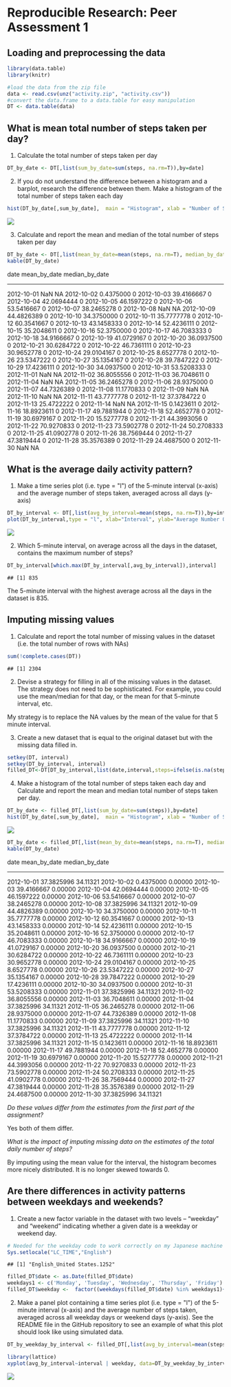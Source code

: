 # Reproducible Research: Peer Assessment 1


## Loading and preprocessing the data


```r
library(data.table)
library(knitr)

#load the data from the zip file
data <- read.csv(unz("activity.zip", "activity.csv"))
#convert the data.frame to a data.table for easy manipulation
DT <- data.table(data)
```

## What is mean total number of steps taken per day?

1. Calculate the total number of steps taken per day


```r
DT_by_date <- DT[,list(sum_by_date=sum(steps, na.rm=T)),by=date]
```

2. If you do not understand the difference between a histogram and a barplot, research the difference between them. Make a histogram of the total number of steps taken each day


```r
hist(DT_by_date[,sum_by_date],  main = "Histogram", xlab = "Number of Steps")
```

![](PA1_template_files/figure-html/unnamed-chunk-3-1.png) 

3. Calculate and report the mean and median of the total number of steps taken per day


```r
DT_by_date <- DT[,list(mean_by_date=mean(steps, na.rm=T), median_by_date=as.double(median(steps, na.rm=T))),by=date]
kable(DT_by_date)
```



date          mean_by_date   median_by_date
-----------  -------------  ---------------
2012-10-01             NaN               NA
2012-10-02       0.4375000                0
2012-10-03      39.4166667                0
2012-10-04      42.0694444                0
2012-10-05      46.1597222                0
2012-10-06      53.5416667                0
2012-10-07      38.2465278                0
2012-10-08             NaN               NA
2012-10-09      44.4826389                0
2012-10-10      34.3750000                0
2012-10-11      35.7777778                0
2012-10-12      60.3541667                0
2012-10-13      43.1458333                0
2012-10-14      52.4236111                0
2012-10-15      35.2048611                0
2012-10-16      52.3750000                0
2012-10-17      46.7083333                0
2012-10-18      34.9166667                0
2012-10-19      41.0729167                0
2012-10-20      36.0937500                0
2012-10-21      30.6284722                0
2012-10-22      46.7361111                0
2012-10-23      30.9652778                0
2012-10-24      29.0104167                0
2012-10-25       8.6527778                0
2012-10-26      23.5347222                0
2012-10-27      35.1354167                0
2012-10-28      39.7847222                0
2012-10-29      17.4236111                0
2012-10-30      34.0937500                0
2012-10-31      53.5208333                0
2012-11-01             NaN               NA
2012-11-02      36.8055556                0
2012-11-03      36.7048611                0
2012-11-04             NaN               NA
2012-11-05      36.2465278                0
2012-11-06      28.9375000                0
2012-11-07      44.7326389                0
2012-11-08      11.1770833                0
2012-11-09             NaN               NA
2012-11-10             NaN               NA
2012-11-11      43.7777778                0
2012-11-12      37.3784722                0
2012-11-13      25.4722222                0
2012-11-14             NaN               NA
2012-11-15       0.1423611                0
2012-11-16      18.8923611                0
2012-11-17      49.7881944                0
2012-11-18      52.4652778                0
2012-11-19      30.6979167                0
2012-11-20      15.5277778                0
2012-11-21      44.3993056                0
2012-11-22      70.9270833                0
2012-11-23      73.5902778                0
2012-11-24      50.2708333                0
2012-11-25      41.0902778                0
2012-11-26      38.7569444                0
2012-11-27      47.3819444                0
2012-11-28      35.3576389                0
2012-11-29      24.4687500                0
2012-11-30             NaN               NA

## What is the average daily activity pattern?

1. Make a time series plot (i.e. type = "l") of the 5-minute interval (x-axis) and the average number of steps taken, averaged across all days (y-axis)


```r
DT_by_interval <- DT[,list(avg_by_interval=mean(steps, na.rm=T)),by=interval]
plot(DT_by_interval,type = "l", xlab="Interval", ylab="Average Number Of Steps")
```

![](PA1_template_files/figure-html/unnamed-chunk-5-1.png) 

2. Which 5-minute interval, on average across all the days in the dataset, contains the maximum number of steps?


```r
DT_by_interval[which.max(DT_by_interval[,avg_by_interval]),interval]
```

```
## [1] 835
```

The 5-minute interval with the highest average across all the days in the dataset is 835.

## Imputing missing values

1. Calculate and report the total number of missing values in the dataset (i.e. the total number of rows with NAs)


```r
sum(!complete.cases(DT)) 
```

```
## [1] 2304
```

2. Devise a strategy for filling in all of the missing values in the dataset. The strategy does not need to be sophisticated. For example, you could use the mean/median for that day, or the mean for that 5-minute interval, etc.

My strategy is to replace the NA values by the mean of the value for that 5 minute interval.

3. Create a new dataset that is equal to the original dataset but with the missing data filled in.


```r
setkey(DT, interval)
setkey(DT_by_interval, interval)
filled_DT<-DT[DT_by_interval,list(date,interval,steps=ifelse(is.na(steps),avg_by_interval,steps))]
```

4. Make a histogram of the total number of steps taken each day and Calculate and report the mean and median total number of steps taken per day. 


```r
DT_by_date <- filled_DT[,list(sum_by_date=sum(steps)),by=date]
hist(DT_by_date[,sum_by_date],  main = "Histogram", xlab = "Number of Steps")
```

![](PA1_template_files/figure-html/unnamed-chunk-9-1.png) 

```r
DT_by_date <- filled_DT[,list(mean_by_date=mean(steps, na.rm=T), median_by_date=as.double(median(steps, na.rm=T))),by=date]
kable(DT_by_date)
```



date          mean_by_date   median_by_date
-----------  -------------  ---------------
2012-10-01      37.3825996         34.11321
2012-10-02       0.4375000          0.00000
2012-10-03      39.4166667          0.00000
2012-10-04      42.0694444          0.00000
2012-10-05      46.1597222          0.00000
2012-10-06      53.5416667          0.00000
2012-10-07      38.2465278          0.00000
2012-10-08      37.3825996         34.11321
2012-10-09      44.4826389          0.00000
2012-10-10      34.3750000          0.00000
2012-10-11      35.7777778          0.00000
2012-10-12      60.3541667          0.00000
2012-10-13      43.1458333          0.00000
2012-10-14      52.4236111          0.00000
2012-10-15      35.2048611          0.00000
2012-10-16      52.3750000          0.00000
2012-10-17      46.7083333          0.00000
2012-10-18      34.9166667          0.00000
2012-10-19      41.0729167          0.00000
2012-10-20      36.0937500          0.00000
2012-10-21      30.6284722          0.00000
2012-10-22      46.7361111          0.00000
2012-10-23      30.9652778          0.00000
2012-10-24      29.0104167          0.00000
2012-10-25       8.6527778          0.00000
2012-10-26      23.5347222          0.00000
2012-10-27      35.1354167          0.00000
2012-10-28      39.7847222          0.00000
2012-10-29      17.4236111          0.00000
2012-10-30      34.0937500          0.00000
2012-10-31      53.5208333          0.00000
2012-11-01      37.3825996         34.11321
2012-11-02      36.8055556          0.00000
2012-11-03      36.7048611          0.00000
2012-11-04      37.3825996         34.11321
2012-11-05      36.2465278          0.00000
2012-11-06      28.9375000          0.00000
2012-11-07      44.7326389          0.00000
2012-11-08      11.1770833          0.00000
2012-11-09      37.3825996         34.11321
2012-11-10      37.3825996         34.11321
2012-11-11      43.7777778          0.00000
2012-11-12      37.3784722          0.00000
2012-11-13      25.4722222          0.00000
2012-11-14      37.3825996         34.11321
2012-11-15       0.1423611          0.00000
2012-11-16      18.8923611          0.00000
2012-11-17      49.7881944          0.00000
2012-11-18      52.4652778          0.00000
2012-11-19      30.6979167          0.00000
2012-11-20      15.5277778          0.00000
2012-11-21      44.3993056          0.00000
2012-11-22      70.9270833          0.00000
2012-11-23      73.5902778          0.00000
2012-11-24      50.2708333          0.00000
2012-11-25      41.0902778          0.00000
2012-11-26      38.7569444          0.00000
2012-11-27      47.3819444          0.00000
2012-11-28      35.3576389          0.00000
2012-11-29      24.4687500          0.00000
2012-11-30      37.3825996         34.11321

*Do these values differ from the estimates from the first part of the assignment?* 

Yes both of them differ.

*What is the impact of imputing missing data on the estimates of the total daily number of steps?*

By imputing using the mean value for the interval, the histogram becomes more nicely distributed. It is no longer skewed towards 0.

## Are there differences in activity patterns between weekdays and weekends?

1. Create a new factor variable in the dataset with two levels – “weekday” and “weekend” indicating whether a given date is a weekday or weekend day.


```r
# Needed for the weekday code to work correctly on my Japanese machine
Sys.setlocale("LC_TIME","English")
```

```
## [1] "English_United States.1252"
```

```r
filled_DT$date <- as.Date(filled_DT$date)
weekdays1 <- c('Monday', 'Tuesday', 'Wednesday', 'Thursday', 'Friday')
filled_DT$weekday <-  factor((weekdays(filled_DT$date) %in% weekdays1)+1L,levels=1:2, labels=c('weekend', 'weekday'))
```

2. Make a panel plot containing a time series plot (i.e. type = "l") of the 5-minute interval (x-axis) and the average number of steps taken, averaged across all weekday days or weekend days (y-axis). See the README file in the GitHub repository to see an example of what this plot should look like using simulated data.


```r
DT_by_weekday_by_interval <- filled_DT[,list(avg_by_interval=mean(steps, na.rm=T)),by=list(weekday,interval)]

library(lattice)
xyplot(avg_by_interval~interval | weekday, data=DT_by_weekday_by_interval,layout=c(1,2), type = "l", ylab = "Average Number of Steps")
```

![](PA1_template_files/figure-html/unnamed-chunk-11-1.png) 


